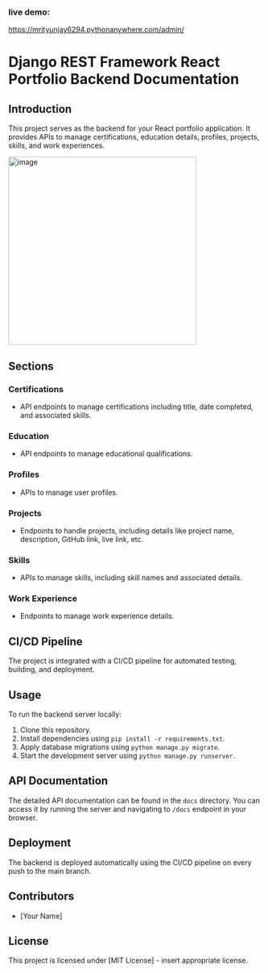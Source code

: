 ### live demo:

https://mrityunjay6294.pythonanywhere.com/admin/
# Django REST Framework React Portfolio Backend Documentation

## Introduction
This project serves as the backend for your React portfolio application. It provides APIs to manage certifications, education details, profiles, projects, skills, and work experiences.

<img width="373" alt="image" src="https://github.com/jay6294100293/portfolio_django/assets/142631405/8faeb549-e356-4ed2-83aa-0e302fa4a492">

## Sections

### Certifications
- API endpoints to manage certifications including title, date completed, and associated skills.

### Education
- API endpoints to manage educational qualifications.

### Profiles
- APIs to manage user profiles.

### Projects
- Endpoints to handle projects, including details like project name, description, GitHub link, live link, etc.

### Skills
- APIs to manage skills, including skill names and associated details.

### Work Experience
- Endpoints to manage work experience details.

## CI/CD Pipeline
The project is integrated with a CI/CD pipeline for automated testing, building, and deployment.

## Usage
To run the backend server locally:

1. Clone this repository.
2. Install dependencies using `pip install -r requirements.txt`.
3. Apply database migrations using `python manage.py migrate`.
4. Start the development server using `python manage.py runserver`.

## API Documentation
The detailed API documentation can be found in the `docs` directory. You can access it by running the server and navigating to `/docs` endpoint in your browser.

## Deployment
The backend is deployed automatically using the CI/CD pipeline on every push to the main branch.

## Contributors
- [Your Name]

## License
This project is licensed under [MIT License] - insert appropriate license.

